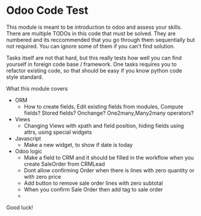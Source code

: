 Odoo Code Test
==============


This module is meant to be introduction to odoo and assess your skills.
There are multiple TODOs in this code that must be solved. They are numbered and its reccommended
that you go through them sequentially but not required. You can ignore some of them if you can't find solution.

Tasks itself are not that hard, but this really tests how well you can find yourself in foreign code base / framework.
One tasks requires you to refactor existing code, so that should be easy if you know python code style standard.

What this module covers
- ORM
	- How to create fields, Edit existing fields from modules, Compute fields? Stored fields? Onchange? One2many,Many2many operators?
- Views
	- Changing Views with xpath and field position, hiding fields using attrs, using special widgets
- Javascript
	- Make a new widget, to show if date is today
- Odoo logic
	- Make a field to CRM and it should be filled in the workflow when you create SaleOrder from CRMLead
	- Dont allow confirming Order when there is lines with zero quantity or with zero price
	- Add button to remove sale order lines with zero subtotal
	- When you confirm Sale Order then add tag to sale order
	-

Good luck!
